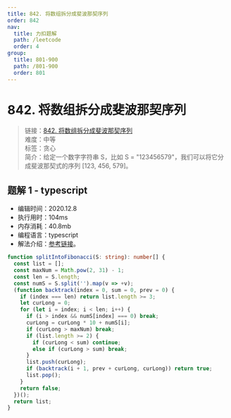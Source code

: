 ```yaml
---
title: 842. 将数组拆分成斐波那契序列
order: 842
nav:
  title: 力扣题解
  path: /leetcode
  order: 4
group:
  title: 801-900
  path: /801-900
  order: 801
---
```


# 842. 将数组拆分成斐波那契序列

> 链接：[842. 将数组拆分成斐波那契序列](https://leetcode-cn.com/problems/split-array-into-fibonacci-sequence/)  
> 难度：中等  
> 标签：贪心  
> 简介：给定一个数字字符串 S，比如 S = "123456579"，我们可以将它分成斐波那契式的序列 [123, 456, 579]。

## 题解 1 - typescript

- 编辑时间：2020.12.8
- 执行用时：104ms
- 内存消耗：40.8mb
- 编程语言：typescript
- 解法介绍：[参考链接](https://leetcode-cn.com/problems/split-array-into-fibonacci-sequence/solution/jiang-shu-zu-chai-fen-cheng-fei-bo-na-qi-ts6c/)。

```typescript
function splitIntoFibonacci(S: string): number[] {
  const list = [];
  const maxNum = Math.pow(2, 31) - 1;
  const len = S.length;
  const numS = S.split('').map(v => +v);
  (function backtrack(index = 0, sum = 0, prev = 0) {
    if (index === len) return list.length >= 3;
    let curLong = 0;
    for (let i = index; i < len; i++) {
      if (i > index && numS[index] === 0) break;
      curLong = curLong * 10 + numS[i];
      if (curLong > maxNum) break;
      if (list.length >= 2) {
        if (curLong < sum) continue;
        else if (curLong > sum) break;
      }
      list.push(curLong);
      if (backtrack(i + 1, prev + curLong, curLong)) return true;
      list.pop();
    }
    return false;
  })();
  return list;
}
```
